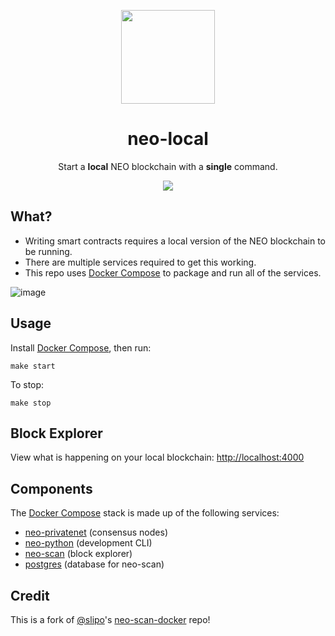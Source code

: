 <p align="center">
  <img src="https://raw.githubusercontent.com/neoauth/design-assets/master/logo/colour/neoauth_color.png" width="150px" /> 
</p>

<h1 align="center">neo-local</h1>

<p align="center">
  Start a <b>local</b> NEO blockchain with a <b>single</b> command.
</p>

<p align="center">
  <a href="https://travis-ci.org/neoauth/neo-local">
    <img src="https://img.shields.io/travis/neoauth/neo-local/master.svg">
  </a>
</p>

## What?

- Writing smart contracts requires a local version of the NEO blockchain to be running.
- There are multiple services required to get this working.
- This repo uses [Docker Compose](https://docs.docker.com/compose/) to package and run all of the services.

![image](https://user-images.githubusercontent.com/2796074/36632958-9247f8ba-198d-11e8-8055-f096141902d9.png)

## Usage

Install [Docker Compose](https://docs.docker.com/compose/), then run:

```
make start
```

To stop:

```
make stop
```

## Block Explorer

View what is happening on your local blockchain: [http://localhost:4000](http://localhost:4000)

## Components

The [Docker Compose](https://docs.docker.com/compose/) stack is made up of the following 
services:

- [neo-privatenet](https://hub.docker.com/r/cityofzion/neo-privatenet/) (consensus nodes)
- [neo-python](https://github.com/CityOfZion/neo-python) (development CLI)
- [neo-scan](https://github.com/CityOfZion/neo-scan) (block explorer)
- [postgres](https://hub.docker.com/_/postgres/) (database for neo-scan)

## Credit

This is a fork of [@slipo](https://github.com/slipo)'s 
[neo-scan-docker](https://github.com/slipo/neo-scan-docker) repo!

